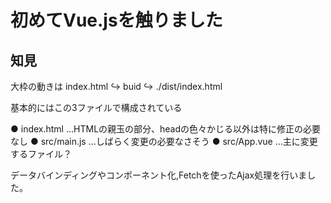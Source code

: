 # 初めてVue.jsを触りました

## 知見

大枠の動きは index.html ↪︎ buid ↪︎ ./dist/index.html

基本的にはこの3ファイルで構成されている

● index.html ...HTMLの親玉の部分、headの色々かじる以外は特に修正の必要なし
● src/main.js ...しばらく変更の必要なさそう
● src/App.vue ...主に変更するファイル？


データバインディングやコンポーネント化,Fetchを使ったAjax処理を行いました。



